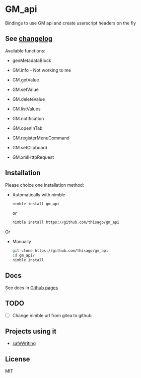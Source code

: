# GM_api

Bindings to use GM api and create userscript headers on the fly

## See [changelog](changelog.md)

Avaliable functions:

- genMetadataBlock

- GM.info - Not working to me
- GM.getValue
- GM.setValue
- GM.deleteValue
- GM.listValues
- GM.notification
- GM.openInTab
- GM.registerMenuCommand
- GM.setClipboard
- GM.xmlHttpRequest

## Installation

Please choice one installation method:

- Automatically with nimble
  ```bash
  nimble install gm_api
  ```
  or
  ```bash
  nimble install https://github.com/thisago/gm_api
  ```

Or

- Manually
  ```bash
  git clone https://github.com/thisago/gm_api
  cd gm_api/
  nimble install
  ```

## Docs

See docs in [Github pages](https://thisago.github.io/gm_api/gm_api.html)

## TODO

- [ ] Change nimble url from gitea to github

## Projects using it

- [safeWriting](https://github.com/thisago/safeWriting)

## License

MIT
